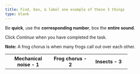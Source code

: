 ```yaml
---
title: Find, box, & label one example of these 3 things
type: blank
---
```

Be **quick**, use the **corresponding number**, box the **entire sound**. 

Click _Continue_ when you have completed the task.

**Note:** A frog chorus is when many frogs call out over each other. 

<table class = "table table-bordered mx-auto" style = "width:80%">
<tr class = "text-center">
<th scope = "col" style = "width:20%">Mechanical noise - 1</th>
<th scope = "col" style = "width:20%">Frog chorus - 2</th>
<th scope = "col" style = "width:20%">Insects - 3</th>
</tr>
</table>



